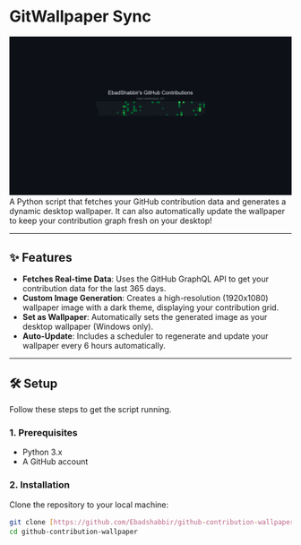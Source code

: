 # GitWallpaper Sync

![GitHub Contributions Wallpaper](https://github.com/EbadShabbir/Github_Graph_Wallpaper/blob/main/github_wallpaper.png) A Python script that fetches your GitHub contribution data and generates a dynamic desktop wallpaper. It can also automatically update the wallpaper to keep your contribution graph fresh on your desktop!

---

## ✨ Features

-   **Fetches Real-time Data**: Uses the GitHub GraphQL API to get your contribution data for the last 365 days.
-   **Custom Image Generation**: Creates a high-resolution (1920x1080) wallpaper image with a dark theme, displaying your contribution grid.
-   **Set as Wallpaper**: Automatically sets the generated image as your desktop wallpaper (Windows only).
-   **Auto-Update**: Includes a scheduler to regenerate and update your wallpaper every 6 hours automatically.

---

## 🛠️ Setup

Follow these steps to get the script running.

### 1. Prerequisites

-   Python 3.x
-   A GitHub account

### 2. Installation

Clone the repository to your local machine:
```bash
git clone [https://github.com/Ebadshabbir/github-contribution-wallpaper.git](https://github.com/Ebadshabbir/github-contribution-wallpaper.git)
cd github-contribution-wallpaper
